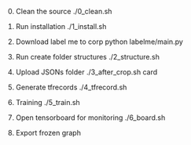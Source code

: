 0. Clean the source
./0_clean.sh

1. Run installation
./1_install.sh

2. Download label me to corp
python labelme/main.py

3. Run create folder structures
./2_structure.sh

4. Upload JSONs folder
./3_after_crop.sh card

5. Generate tfrecords
./4_tfrecord.sh

6. Training
./5_train.sh

7. Open tensorboard for monitoring
./6_board.sh

8. Export frozen graph
